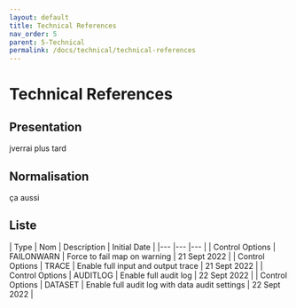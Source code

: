 ```yaml
---
layout: default
title: Technical References
nav_order: 5
parent: 5-Technical
permalink: /docs/technical/technical-references
---
```


# Technical References

## Presentation

jverrai plus tard


## Normalisation

ça aussi

## Liste

| Type   	| Nom  	| Description  	| Initial Date  	|
|---	|---	|---	|
| Control Options  	| FAILONWARN   | Force to fail map on warning  	| 21 Sept 2022  	|
| Control Options  	| TRACE   | Enable full input and output trace  	| 21 Sept 2022  	|
| Control Options  	| AUDITLOG   | Enable full audit log  	| 22 Sept 2022  	|
| Control Options  	| DATASET   | Enable full audit log with data audit settings  	| 22 Sept 2022  	|

